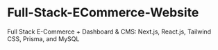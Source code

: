# Full-Stack-ECommerce-Website


Full Stack E-Commerce + Dashboard & CMS: Next.js, React.js, Tailwind CSS, Prisma, and MySQL
